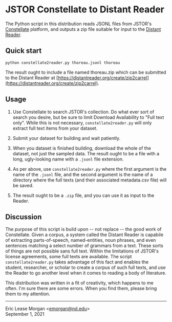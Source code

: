 # JSTOR Constellate to Distant Reader

The Python script in this distribution reads JSONL files from JSTOR's [Constellate](https://constellate.org) platform, and outputs a zip file suitable for input to the [Distant Reader](https://distantreader.org).


## Quick start

   ``python constellate2reader.py thoreau.jsonl thoreau``

The result ought to include a file named thoreau.zip which can be submitted to the Distant Reader at [https://distantreader.org/create/zip2carrel](https://distantreader.org/create/zip2carrel).


## Usage

   1. Use Constellate to search JSTOR's collection. Do what ever sort of search you desire, but be sure to limit Download Availability to "Full text only". While this is not necessary, ``constellate2reader.py`` will only extract full text items from your dataset.
   
   2. Submit your dataset for building and wait patiently.
   
   3. When you dataset is finished building, download the whole of the dataset, not just the sampled data. The result ought to be a file with a long, ugly-looking name with a ``.jsonl`` file extension.
   
   4. As per above, use ``constellate2reader.py`` where the first argument is the name of the ``.jsonl`` file, and the second argument is the name of a directory where the full texts (and their associated metadata.csv file) will be saved.
   
   5. The result ought to be a ``.zip`` file, and you can use it as input to the Reader.

## Discussion

The purpose of this script is build upon -- not replace -- the good work of Constellate. Given a corpus, a system called the Distant Reader is capabile of extracting parts-of-speech, named-entities, noun phrases, and even sentences matching a select number of grammars from a text. These sorts of things are not possible sans full text. Within the limitations of JSTOR's license agreements, some full texts are available. The script ``constellate2reader.py`` takes advantage of this fact and enables the student, researcher, or scholar to create a corpus of such full texts, and use the Reader to go another level when it comes to reading a body of literature.

This distribution was written in a fit of creativity, which happens to me often. I'm sure there are some errors. When you find them, please bring them to my attention.

---
Eric Lease Morgan &lt;emorgan@nd.edu&gt;  
September 1, 2021

